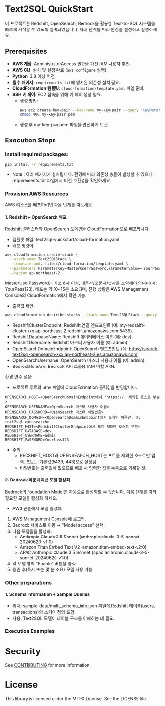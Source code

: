 # Text2SQL QuickStart
이 프로젝트는 Redshift, OpenSearch, Bedrock을 활용한 Text-to-SQL 시스템을 빠르게 시작할 수 있도록 설계되었습니다. 아래 단계를 따라 환경을 설정하고 실행하세요.
## Prerequisites
- **AWS 계정**: AdministratorAccess 권한을 가진 IAM 사용자 추천.
- **AWS CLI**: 설치 및 설정 완료 (`aws configure` 실행).
- **Python**: 3.8 이상 버전.
- **필수 패키지**: `requirements.txt`에 명시된 의존성 설치 필요.
- **CloudFormation 템플릿**: `cloud-formation/template.yaml` 파일 준비.
- **SSH 키 페어**: EC2 접속을 위해 키 페어 생성 필요.
  - 생성 방법:
    ```bash
    aws ec2 create-key-pair --key-name my-key-pair --query 'KeyMaterial' --output text > my-key-pair.pem
    chmod 400 my-key-pair.pem
    ```
  - 생성 후 my-key-pair.pem 파일을 안전하게 보관.
## Execution Steps
### Install required packages:
```bash
pip install -r requirements.txt
```
* Note : 여러 패키지가 설치됩니다. 환경에 따라 의존성 충돌이 발생할 수 있으니, requirements.txt 파일에서 버전 호환성을 확인하세요.
### Provision AWS Resources
AWS 리소스를 배포하려면 다음 단계를 따르세요.
#### 1. Redshift + OpenSearch 배포
Redshift 클러스터와 OpenSearch 도메인을 CloudFormation으로 배포합니다.
* 템플릿 파일: text2sql-quickstart/cloud-formation.yaml
* 배포 명령어:
```bash
aws cloudformation create-stack \
  --stack-name Text2SQLStack \
  --template-body file://cloud-formation/template.yaml \
  --parameters ParameterKey=MasterUserPassword,ParameterValue=<YourPass123> \
  --region ap-northeast-2
```
MasterUserPassword는 최소 8자 이상, 대문자/소문자/숫자를 포함해야 합니다(예: YourPass123).
배포는 약 10~15분 소요되며, 진행 상황은 AWS Management Console의 CloudFormation에서 확인 가능.
* 출력값 확인:
```bash
aws cloudformation describe-stacks --stack-name Text2SQLStack --query "Stacks[0].Outputs"
```
* RedshiftClusterEndpoint: Redshift 연결 엔드포인트 (예: my-redshift-cluster.xxx.ap-northeast-2.redshift.amazonaws.com:5439).
* RedshiftDatabaseName: Redshift 데이터베이스 이름 (예: dev).
* RedshiftUsername: Redshift 마스터 사용자 이름 (예: admin).
* OpenSearchDomainEndpoint: OpenSearch 엔드포인트 (예: https://search-text2sql-opensearch-xxx.ap-northeast-2.es.amazonaws.com).
* OpenSearchUsername: OpenSearch 마스터 사용자 이름 (예: admin).
* BedrockRoleArn: Bedrock API 호출용 IAM 역할 ARN.

환경 변수 설정:
* 프로젝트 루트의 .env 파일에 CloudFormation 출력값을 반영합니다.
```text
OPENSEARCH_HOST=<OpenSearchDomainEndpoint에서 'https://' 제외한 호스트 부분>
OPENSEARCH_USERNAME=<OpenSearch 마스터 사용자 이름>
OPENSEARCH_PASSWORD=<OpenSearch 마스터 비밀번호>
OPENSEARCH_DOMAIN=<OpenSearchDomainEndpoint에서 도메인 이름만, 예: text2sql-opensearch>
REDSHIFT_HOST=<RedshiftClusterEndpoint에서 포트 제외한 호스트 부분>
REDSHIFT_DATABASE=dev
REDSHIFT_USERNAME=admin
REDSHIFT_PASSWORD=YourPass123
```

* 주의:
  * REDSHIFT_HOST와 OPENSEARCH_HOST는 포트를 제외한 호스트만 입력. 포트는 기본값(5439, 443)으로 설정됨.
  * 비밀번호는 출력값에 없으므로 배포 시 입력한 값을 수동으로 기록할 것.

#### 2. Bedrock 파운데이션 모델 활성화
Bedrock의 Foundation Model은 자동으로 활성화할 수 없습니다. 다음 단계를 따라 필요한 모델을 활성화 하세요.
* AWS 콘솔에서 모델 활성화:
1. AWS Management Console에 로그인.
2. Bedrock 서비스로 이동 → "Model access" 선택.
3. 다음 모델들을 활성화:
    * Anthropic Claude 3.5 Sonnet (anthropic.claude-3-5-sonnet-20240620-v1:0)
    * Amazon Titan Embed Text V2 (amazon.titan-embed-text-v2:0)
    * APAC Anthropic Claude 3.5 Sonnet (apac.anthropic.claude-3-5-sonnet-20240620-v1:0)
4. 각 모델 옆의 "Enable" 버튼을 클릭.
5. 승인 후(즉시 또는 몇 분 소요) 모델 사용 가능.

### Other preparations

#### 1. Schema Information + Sample Queries
* 위치: sample-data/multi_schema_info.json 파일에 Redshift 테이블(users, transactions)의 스키마 정의 포함.
* 사용: Text2SQL 모델이 테이블 구조를 이해하는 데 필요.

### Execution Examples

### 

# Security

See [CONTRIBUTING](CONTRIBUTING.md#security-issue-notifications) for more information.

# License

This library is licensed under the MIT-0 License. See the LICENSE file.

